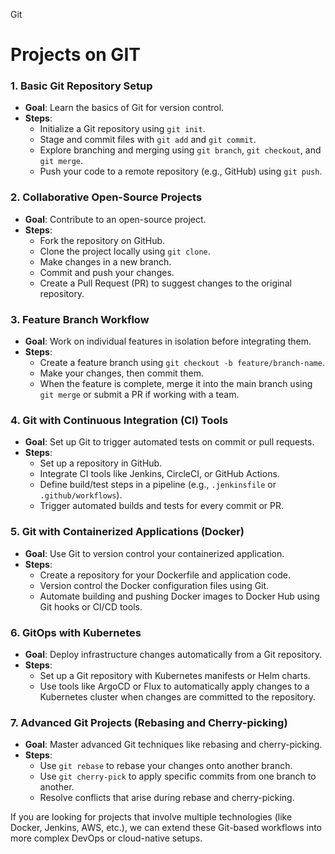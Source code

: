 Git <h1>Projects on GIT</h1>

### 1. **Basic Git Repository Setup**
   - **Goal**: Learn the basics of Git for version control.
   - **Steps**:
     - Initialize a Git repository using `git init`.
     - Stage and commit files with `git add` and `git commit`.
     - Explore branching and merging using `git branch`, `git checkout`, and `git merge`.
     - Push your code to a remote repository (e.g., GitHub) using `git push`.

### 2. **Collaborative Open-Source Projects**
   - **Goal**: Contribute to an open-source project.
   - **Steps**:
     - Fork the repository on GitHub.
     - Clone the project locally using `git clone`.
     - Make changes in a new branch.
     - Commit and push your changes.
     - Create a Pull Request (PR) to suggest changes to the original repository.

### 3. **Feature Branch Workflow**
   - **Goal**: Work on individual features in isolation before integrating them.
   - **Steps**:
     - Create a feature branch using `git checkout -b feature/branch-name`.
     - Make your changes, then commit them.
     - When the feature is complete, merge it into the main branch using `git merge` or submit a PR if working with a team.

### 4. **Git with Continuous Integration (CI) Tools**
   - **Goal**: Set up Git to trigger automated tests on commit or pull requests.
   - **Steps**:
     - Set up a repository in GitHub.
     - Integrate CI tools like Jenkins, CircleCI, or GitHub Actions.
     - Define build/test steps in a pipeline (e.g., `.jenkinsfile` or `.github/workflows`).
     - Trigger automated builds and tests for every commit or PR.

### 5. **Git with Containerized Applications (Docker)**
   - **Goal**: Use Git to version control your containerized application.
   - **Steps**:
     - Create a repository for your Dockerfile and application code.
     - Version control the Docker configuration files using Git.
     - Automate building and pushing Docker images to Docker Hub using Git hooks or CI/CD tools.

### 6. **GitOps with Kubernetes**
   - **Goal**: Deploy infrastructure changes automatically from a Git repository.
   - **Steps**:
     - Set up a Git repository with Kubernetes manifests or Helm charts.
     - Use tools like ArgoCD or Flux to automatically apply changes to a Kubernetes cluster when changes are committed to the repository.

### 7. **Advanced Git Projects (Rebasing and Cherry-picking)**
   - **Goal**: Master advanced Git techniques like rebasing and cherry-picking.
   - **Steps**:
     - Use `git rebase` to rebase your changes onto another branch.
     - Use `git cherry-pick` to apply specific commits from one branch to another.
     - Resolve conflicts that arise during rebase and cherry-picking.

If you are looking for projects that involve multiple technologies (like Docker, Jenkins, AWS, etc.), we can extend these Git-based workflows into more complex DevOps or cloud-native setups.
